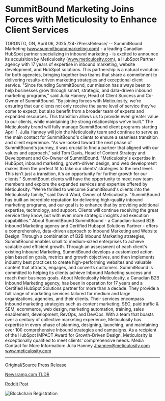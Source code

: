 # SummitBound Marketing Joins Forces with Meticulosity to Enhance Client Services

TORONTO, ON, April 06, 2025 /24-7PressRelease/ -- SummitBound Marketing (www.summitboundmarketing.com) - a leading Canadian HubSpot partner specializing in inbound marketing - is excited to announce its acquisition by Meticulosity (www.meticulosity.com), a HubSpot Partner agency with 17 years of expertise in inbound marketing, website development, and HubSpot solutions.  This partnership is a natural evolution for both agencies, bringing together two teams that share a commitment to delivering results-driven marketing strategies and exceptional client service.  "Since founding SummitBound, our mission has always been to help businesses grow through smart, strategic, and data-driven inbound marketing programs," said Julia Hanney, Head of Client Success and Co-Owner of SummitBound.   "By joining forces with Meticulosity, we're ensuring that our clients not only receive the same level of service they've come to expect, but also benefit from a broader team of experts and expanded resources. This transition allows us to provide even greater value to our clients, while maintaining the strong relationships we've built."  The Meticulosity brand will fully manage SummitBound client programs starting April 1. Julia Hanney will join the Meticulosity team and continue to serve as the main contact for SummitBound's clients to ensure a seamless transition and client experience.  "As we looked toward the next phase of SummitBound's journey, it was crucial to find a partner that aligned with our values and approach," said Tom Davis, Head of Content Strategy and Development and Co-Owner of SummitBound.   "Meticulosity's expertise in HubSpot, inbound marketing, growth-driven design, and web development makes them the perfect fit to take our clients' strategies to the next level. This isn't just a transition, it's an opportunity for further growth for our clients."  SummitBount clients will have the opportunity to meet new team members and explore the expanded services and expertise offered by Meticulosity.   "We're thrilled to welcome SummitBound's clients into the Meticulosity family," said David Ward, Owner of Meticulosity.   "SummitBound has built an incredible reputation for delivering high-quality inbound marketing programs, and our goal is to enhance that by providing additional expertise, technology, and support. Clients will continue receiving the great service they know, but with even more strategic insights and execution capabilities."  About SummitBound  SummitBound - a Canadian-based B2B Inbound Marketing agency and Certified Hubspot Solutions Partner - offers a comprehensive, data-driven approach to Inbound Marketing and Website Design. Through a combination of B2B Inbound Marketing strategies, SummitBound enables small to medium-sized enterprises to achieve scalable and efficient growth.  Through an assessment of each client's existing Inbound Marketing, SummitBound develops a customized action plan based on goals, metrics and growth objectives, and then implements industry best practices to create high-performing websites and valuable content that attracts, engages, and converts customers. SummitBound is committed to helping its clients achieve Inbound Marketing success and reach their business goals.  About Meticulosity   Meticulosity, a Canadian B2B Inbound Marketing agency, has been in operation for 17 years and a Certified HubSpot Solutions partner for more than a decade. They provide a full range of marketing services tailored for medium and large organizations, agencies, and their clients. Their services encompass Inbound marketing strategies such as content marketing, SEO, paid traffic & SEM, ecommerce, web design, marketing automation, training, sales enablement, development, RevOps, and DevOps.  With a team that boasts over a century of collective marketing experience, Meticulosity has expertise in every phase of planning, designing, launching, and maintaining over 100 comprehensive Inbound strategies and campaigns. As a recipient of the HubSpot IMPACT Award for Growth-Driven Design, Meticulosity is exceptionally qualified to meet clients' comprehensive needs.  Media Contact for More Information:  Julia Hanney Jhanney@meticulosity.com  www.meticulosity.com 

---

[Original/Source Press Release](https://www.24-7pressrelease.com/press-release/521487/summitbound-marketing-joins-forces-with-meticulosity-to-enhance-client-services)
                    

[Newsramp.com TLDR](https://newsramp.com/curated-news/summitbound-marketing-acquired-by-meticulosity-to-enhance-inbound-marketing-services/2bf88100eda93c73052caa34faf23a35) 

 



[Reddit Post](https://www.reddit.com/r/MarketingNewsramp/comments/1jsofh6/summitbound_marketing_acquired_by_meticulosity_to/) 



![Blockchain Registration](https://cdn.newsramp.app/24-7PressRelease/qrcode/254/6/knobxy6R.webp)